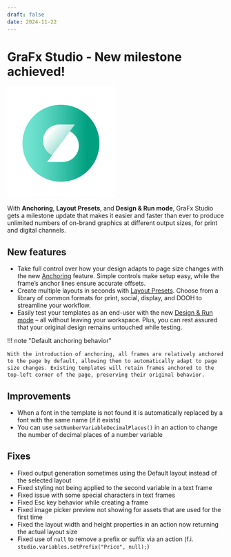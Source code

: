 ```yaml
---
draft: false
date: 2024-11-22
---
```


# GraFx Studio - New milestone achieved!

![rn_icon](icon-GraFx-Studio.svg)

With **Anchoring**, **Layout Presets**, and **Design & Run mode**, GraFx Studio gets a milestone update that makes it easier and faster than ever to produce unlimited numbers of on-brand graphics at different output sizes, for print and digital channels.

<!-- more -->

## New features

- Take full control over how your design adapts to page size changes with the new [Anchoring](../../../../../GraFx-Studio/guides/anchoring/) feature. Simple controls make setup easy, while the frame’s anchor lines ensure accurate offsets.
- Create multiple layouts in seconds with [Layout Presets](../../../../../GraFx-Studio/guides/layouts/). Choose from a library of common formats for print, social, display, and DOOH to streamline your workflow.
- Easily test your templates as an end-user with the new [Design & Run mode](../../../../../GraFx-Studio/concepts/design-run/) – all without leaving your workspace. Plus, you can rest assured that your original design remains untouched while testing.

!!! note "Default anchoring behavior"

    With the introduction of anchoring, all frames are relatively anchored to the page by default, allowing them to automatically adapt to page size changes. Existing templates will retain frames anchored to the top-left corner of the page, preserving their original behavior.
    
## Improvements

- When a font in the template is not found it is automatically replaced by a font with the same name (if it exists)
- You can use `setNumberVariableDecimalPlaces()` in an action to change the number of decimal places of a number variable

## Fixes

- Fixed output generation sometimes using the Default layout instead of the selected layout
- Fixed styling not being applied to the second variable in a text frame
- Fixed issue with some special characters in text frames
- Fixed Esc key behavior while creating a frame
- Fixed image picker preview not showing for assets that are used for the first time
- Fixed the layout width and height properties in an action now returning the actual layout size
- Fixed use of `null` to remove a prefix or suffix via an action (f.i. `studio.variables.setPrefix("Price", null);`)
